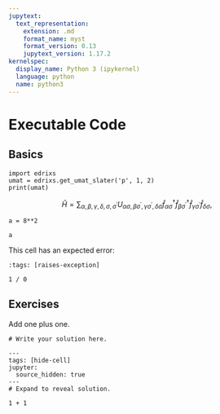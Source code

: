 ```yaml
---
jupytext:
  text_representation:
    extension: .md
    format_name: myst
    format_version: 0.13
    jupytext_version: 1.17.2
kernelspec:
  display_name: Python 3 (ipykernel)
  language: python
  name: python3
---
```


# Executable Code

## Basics

```{code-cell} ipython3
import edrixs
umat = edrixs.get_umat_slater('p', 1, 2)
print(umat)
```

$$
    \begin{equation}
    \hat{H} = \sum_{\alpha,\beta,\gamma,\delta,\sigma,\sigma^\prime}
    U_{\alpha\sigma,\beta\sigma^\prime,\gamma\sigma^\prime,\delta\sigma}
    \hat{f}^{\dagger}_{\alpha\sigma}
    \hat{f}^{\dagger}_{\beta\sigma^\prime}
    \hat{f}_{\gamma\sigma^\prime}\hat{f}_{\delta\sigma},
    \end{equation}
$$

```{code-cell} ipython3
a = 8**2
```

```{code-cell} ipython3
a
```

This cell has an expected error:

```{code-cell} ipython3
:tags: [raises-exception]

1 / 0
```

## Exercises

Add one plus one.

```{code-cell} ipython3
# Write your solution here.
```

```{code-cell} ipython3
---
tags: [hide-cell]
jupyter:
  source_hidden: true
---
# Expand to reveal solution.

1 + 1
```
